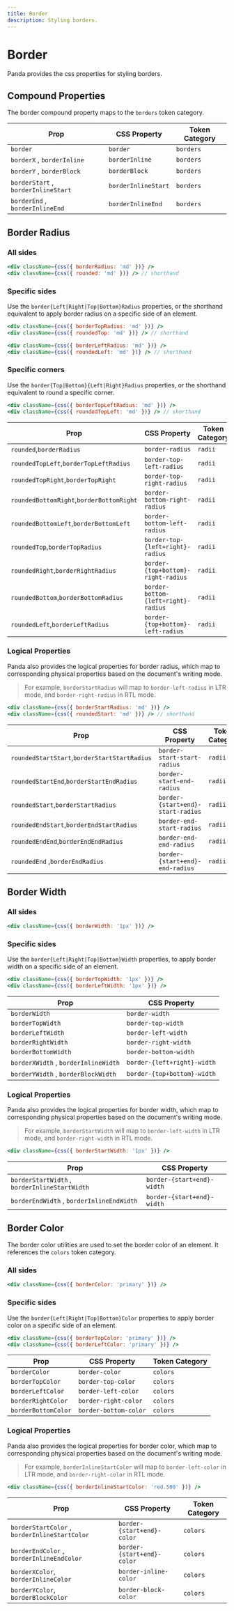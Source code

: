 ```yaml
---
title: Border
description: Styling borders.
---
```


# Border

Panda provides the css properties for styling borders.

## Compound Properties

The border compound property maps to the `borders` token category.

| Prop                                | CSS Property        | Token Category |
| ----------------------------------- | ------------------- | -------------- |
| `border`                            | `border`            | `borders`      |
| `borderX` , `borderInline`          | `borderInline`      | `borders`      |
| `borderY` , `borderBlock`           | `borderBlock`       | `borders`      |
| `borderStart` , `borderInlineStart` | `borderInlineStart` | `borders`      |
| `borderEnd` , `borderInlineEnd`     | `borderInlineEnd`   | `borders`      |

## Border Radius

### All sides

```jsx
<div className={css({ borderRadius: 'md' })} />
<div className={css({ rounded: 'md' })} /> // shorthand
```

### Specific sides

Use the `border{Left|Right|Top|Bottom}Radius` properties, or the shorthand equivalent to apply border radius on a specific side of an element.

```jsx
<div className={css({ borderTopRadius: 'md' })} />
<div className={css({ roundedTop: 'md' })} /> // shorthand

<div className={css({ borderLeftRadius: 'md' })} />
<div className={css({ roundedLeft: 'md' })} /> // shorthand
```

### Specific corners

Use the `border{Top|Bottom}{Left|Right}Radius` properties, or the shorthand equivalent to round a specific corner.

```jsx
<div className={css({ borderTopLeftRadius: 'md' })} />
<div className={css({ roundedTopLeft: 'md' })} /> // shorthand
```

| Prop                                     | CSS Property                        | Token Category |
| ---------------------------------------- | ----------------------------------- | -------------- |
| `rounded`,`borderRadius`                 | `border-radius`                     | `radii`        |
| `roundedTopLeft`,`borderTopLeftRadius`   | `border-top-left-radius`            | `radii`        |
| `roundedTopRight`,`borderTopRight`       | `border-top-right-radius`           | `radii`        |
| `roundedBottomRight`,`borderBottomRight` | `border-bottom-right-radius`        | `radii`        |
| `roundedBottomLeft`,`borderBottomLeft`   | `border-bottom-left-radius`         | `radii`        |
| `roundedTop`,`borderTopRadius`           | `border-top-{left+right}-radius`    | `radii`        |
| `roundedRight`,`borderRightRadius`       | `border-{top+bottom}-right-radius`  | `radii`        |
| `roundedBottom`,`borderBottomRadius`     | `border-bottom-{left+right}-radius` | `radii`        |
| `roundedLeft`,`borderLeftRadius`         | `border-{top+bottom}-left-radius`   | `radii`        |

### Logical Properties

Panda also provides the logical properties for border radius, which map to corresponding physical properties based on the document's writing mode.

> For example, `borderStartRadius` will map to `border-left-radius` in LTR mode, and `border-right-radius` in RTL mode.

```jsx
<div className={css({ borderStartRadius: 'md' })} />
<div className={css({ roundedStart: 'md' })} /> // shorthand
```

| Prop                                         | CSS Property                      | Token Category |
| -------------------------------------------- | --------------------------------- | -------------- |
| `roundedStartStart`,`borderStartStartRadius` | `border-start-start-radius`       | `radii`        |
| `roundedStartEnd`,`borderStartEndRadius`     | `border-start-end-radius`         | `radii`        |
| `roundedStart`,`borderStartRadius`           | `border-{start+end}-start-radius` | `radii`        |
| `roundedEndStart`,`borderEndStartRadius`     | `border-end-start-radius`         | `radii`        |
| `roundedEndEnd`,`borderEndEndRadius`         | `border-end-end-radius`           | `radii`        |
| `roundedEnd` ,`borderEndRadius`              | `border-{start+end}-end-radius`   | `radii`        |

## Border Width

### All sides

```jsx
<div className={css({ borderWidth: '1px' })} />
```

### Specific sides

Use the `border{Left|Right|Top|Bottom}Width` properties, to apply border width on a specific side of an element.

```jsx
<div className={css({ borderTopWidth: '1px' })} />
<div className={css({ borderLeftWidth: '1px' })} />
```

| Prop                                 | CSS Property                |
| ------------------------------------ | --------------------------- |
| `borderWidth`                        | `border-width`              |
| `borderTopWidth`                     | `border-top-width`          |
| `borderLeftWidth`                    | `border-left-width`         |
| `borderRightWidth`                   | `border-right-width`        |
| `borderBottomWidth`                  | `border-bottom-width`       |
| `borderXWidth` , `borderInlineWidth` | `border-{left+right}-width` |
| `borderYWidth` , `borderBlockWidth`  | `border-{top+bottom}-width` |

### Logical Properties

Panda also provides the logical properties for border width, which map to corresponding physical properties based on the document's writing mode.

> For example, `borderStartWidth` will map to `border-left-width` in LTR mode, and `border-right-width` in RTL mode.

```jsx
<div className={css({ borderStartWidth: '1px' })} />
```

| Prop                                          | CSS Property               |
| --------------------------------------------- | -------------------------- |
| `borderStartWidth` , `borderInlineStartWidth` | `border-{start+end}-width` |
| `borderEndWidth` , `borderInlineEndWidth`     | `border-{start+end}-width` |

## Border Color

The border color utilities are used to set the border color of an element. It references the `colors` token category.

### All sides

```jsx
<div className={css({ borderColor: 'primary' })} />
```

### Specific sides

Use the `border{Left|Right|Top|Bottom}Color` properties to apply border color on a specific side of an element.

```jsx
<div className={css({ borderTopColor: 'primary' })} />
<div className={css({ borderLeftColor: 'primary' })} />
```

| Prop                | CSS Property          | Token Category |
| ------------------- | --------------------- | -------------- |
| `borderColor`       | `border-color`        | `colors`       |
| `borderTopColor`    | `border-top-color`    | `colors`       |
| `borderLeftColor`   | `border-left-color`   | `colors`       |
| `borderRightColor`  | `border-right-color`  | `colors`       |
| `borderBottomColor` | `border-bottom-color` | `colors`       |

### Logical Properties

Panda also provides the logical properties for border color, which map to corresponding physical properties based on the document's writing mode.

> For example, `borderInlineStartColor` will map to `border-left-color` in LTR mode, and `border-right-color` in RTL mode.

```jsx
<div className={css({ borderInlineStartColor: 'red.500' })} />
```

| Prop                                          | CSS Property               | Token Category |
| --------------------------------------------- | -------------------------- | -------------- |
| `borderStartColor` , `borderInlineStartColor` | `border-{start+end}-color` | `colors`       |
| `borderEndColor` , `borderInlineEndColor`     | `border-{start+end}-color` | `colors`       |
| `borderXColor`, `borderInlineColor`           | `border-inline-color`      | `colors`       |
| `borderYColor`, `borderBlockColor`            | `border-block-color`       | `colors`       |
